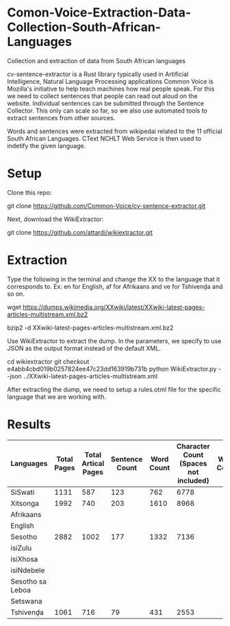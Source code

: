 # Comon-Voice-Extraction-Data-Collection-South-African-Languages
Collection and extraction of data from South African languages


cv-sentence-extractor is a Rust library typically used in Artificial Intelligence, Natural Language Processing applications
Common Voice is Mozilla's initiative to help teach machines how real people speak. For this we need to collect sentences that people can read out aloud on the website. Individual sentences can be submitted through the Sentence Collector. This only can scale so far, so we also use automated tools to extract sentences from other sources.

Words and sentences were extracted from wikipedai related to the 11 official South African Languages. 
CText NCHLT Web Service is then used to indetify the given language.

# Setup

Clone this repo:

git clone https://github.com/Common-Voice/cv-sentence-extractor.git

Next, download the WikiExtractor:

git clone https://github.com/attardi/wikiextractor.git

# Extraction
Type the following in the terminal and change the XX to the language that it corresponds to. Ex: en for English, af for Afrikaans and ve for Tshivenḓa and so on.

wget https://dumps.wikimedia.org/XXwiki/latest/XXwiki-latest-pages-articles-multistream.xml.bz2

bzip2 -d XXwiki-latest-pages-articles-multistream.xml.bz2


Use WikiExtractor to extract the dump. In the parameters, we specify to use JSON as the output format instead of the default XML.

cd wikiextractor
git checkout e4abb4cbd019b0257824ee47c23dd163919b731b
python WikiExtractor.py --json ../XXwiki-latest-pages-articles-multistream.xml

After extracting the dump, we need to setup a rules.otml file for the specific language that we are working with.


# Results


| Languages| Total Pages| Total Artical Pages| Sentence Count| Word Count | Character Count (Spaces not included) |Word Count |Word Count |Word Count |Word Count |Word Count |
| ---------- | ----------- | -------- | -------- |-------- |-------- |-------- |-------- |-------- |-------- |-------- |
| SiSwati | 1131 | 587 | 123 | 762 | 6778 |
| Xitsonga |1992| 740 | 203 | 1610  | 8968 |
| Afrikaans |  |  |  |
| English |  |  |  |
| Sesotho | 2882 | 1002 | 177 | 1332 | 7136 |
| isiZulu |  |  |  |
| isiXhosa |  |  |  |
| isiNdebele |  |  |  |
| Sesotho sa Leboa |  |  |  |
| Setswana|  |  |  |
| Tshivenḓa| 1061 | 716 | 79 | 431 | 2553 |


